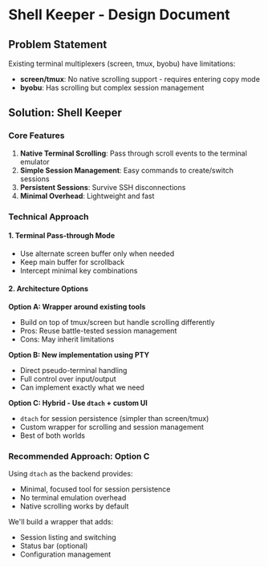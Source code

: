# Shell Keeper - Design Document

## Problem Statement
Existing terminal multiplexers (screen, tmux, byobu) have limitations:
- **screen/tmux**: No native scrolling support - requires entering copy mode
- **byobu**: Has scrolling but complex session management

## Solution: Shell Keeper

### Core Features
1. **Native Terminal Scrolling**: Pass through scroll events to the terminal emulator
2. **Simple Session Management**: Easy commands to create/switch sessions
3. **Persistent Sessions**: Survive SSH disconnections
4. **Minimal Overhead**: Lightweight and fast

### Technical Approach

#### 1. Terminal Pass-through Mode
- Use alternate screen buffer only when needed
- Keep main buffer for scrollback
- Intercept minimal key combinations

#### 2. Architecture Options

**Option A: Wrapper around existing tools**
- Build on top of tmux/screen but handle scrolling differently
- Pros: Reuse battle-tested session management
- Cons: May inherit limitations

**Option B: New implementation using PTY**
- Direct pseudo-terminal handling
- Full control over input/output
- Can implement exactly what we need

**Option C: Hybrid - Use `dtach` + custom UI**
- `dtach` for session persistence (simpler than screen/tmux)
- Custom wrapper for scrolling and session management
- Best of both worlds

### Recommended Approach: Option C

Using `dtach` as the backend provides:
- Minimal, focused tool for session persistence
- No terminal emulation overhead
- Native scrolling works by default

We'll build a wrapper that adds:
- Session listing and switching
- Status bar (optional)
- Configuration management